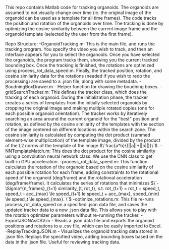 This repo contains Matlab code for tracking organoids. The organoids are assumed to not visually change over time (ie. the original image of the organoid can be used as a template for all time frames). The code tracks the position and rotation of the organoids over time.
The tracking is done by optimizing the cosine similarity between the current image frame and the organoid template (selected by the user from the first frame).

Repo Structure:
-OrganoidTracking.m: This is the main file, and runs the tracking program. You specify the video you wish to track, and then an interface appears for you to select the organoids. Once you have selected the organoids, the program tracks them, showing you the current tracked bounding box. Once the tracking is finished, the rotations are optimized using process_rot_data_speed.m. Finally, the tracked position, rotation, and cosine similarity data for the rotations (needed if you wish to redo the processing) are saved to a .json file, along with some metadata.
-BoudningBoxDrawer.m - Helper function for drawing the boudning boxes.
-gridSearchTracker.m: This defines the tracker class, which does the tracking of each organoid. During the initialization phase, the tracker creates a series of templates from the initially selected organoids by cropping the original image and making multiple rotated copies (one for each possible organoid orientation). The tracker works by iteratively searching an area around the current organoid for the "best" position and rotation, as defined by the cosine similarity of the templates with the section of the image centered on different locations within the search zone. The cosine similarity is calculated by computing the dot product (summed element-wise multiplication) of the template image, divided by the product of the L2 norms of the template of the image $\`frac{a*b}{(||a||*||b||)}\`$. 
-NNTemplateMatch.m: This does the dot product for the cosine similarity using a convolution neural network class. We use the CNN class to get built-in GPU acceleration.
-process_rot_data_speed.m: This function calculates the rotation of the organoid based on the cosine similarity of each possible rotation for each frame, adding constraints to the rotational speed of the organoid (deg/frame) and the rotational acceleration (deg/frame/frame). It calculates the series of rotations that minimizes $\`-\Sigma^{n_frames}_{t=1} similarity_{t, rot_t}, s.t. rot_{t+1} = rot_t + speed_t, speed_t - acc_{max} \le speed_{t+1} le speed_t + acc_{max}, speed_{min} \le speed_t \le speed_{max}. \`$
-optimize_rotations.m: This file re-runs process_rot_data_speed on a specified .json data file, and saves the updated tracker data to a new .json data file. This allows you to play with the rotation optimizer parameters without re-running the tracker.
-ExportJSONAsCSV.m - Reads a .json data file and exports the organoid positions and rotations to a .csv file, which can be easily imported to Excel.
-ReplayTrackingJSON.m - Visualizes the organoid tracking data stored in .json file. Replays the specified video, adding bounding boxes based on the data in the .json file. Useful for reviewing tracking data.
